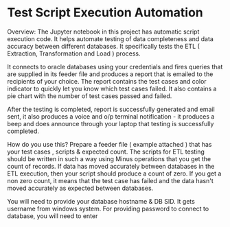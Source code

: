 # Test Script Execution Automation

Overview:
The Jupyter notebook in this project has automatic script execution code. 
It helps automate testing of data completeness and data accuracy between different databases. It specifically tests the ETL ( Extraction, Transformation and Load ) process.

It connects to oracle databases using your credentials and fires queries that are supplied in its feeder file and produces a report that is 
emailed to the recipients of your choice. 
The report contains the test cases and color indicator to quickly let you know which test cases failed.
It also contains a pie chart with the number of test cases passed and failed.

After the testing is completed, report is successfully generated and email sent, it also produces a voice and o/p terminal notification - it produces a beep and does announce through your laptop that testing is successfully completed. 

How do you use this?
Prepare a feeder file ( example attached ) that has your test cases , scripts & expected count. The scripts for ETL testing should be written in such a way using Minus operations that you get the count of records. If data has moved accurately between databases in the ETL execution, then your script should produce a count of zero. If you get a non zero count, it means that the test case has failed and the data hasn't moved accurately as expected between databases.

You will need to provide your database hostname & DB SID. It gets username from windows system. For providing password to connect to database, you will need to enter 
